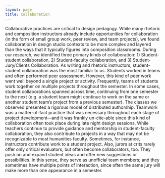 ```yaml
---
layout: page
title: Collaboration
---
```


Collaborative practices are critical to design pedagogy. While many rhetoric and composition instructors already include opportunities for collaboration (in the form of small group work, peer review, and team projects), we found collaboration in design studio contexts to be more complex and layered than the ways that it typically figures into composition classrooms. During our research, we identified three primary kinds of collaboration: 1) Student-student collaboration, 2) Student-faculty collaboration, and 3) Student-Jury/Clients Collaboration. As writing and rhetoric instructors, student-student collaboration was the most familiar to us. Students worked in teams and often performed peer assessment. However, this kind of peer work went well beyond a single project or activity. Frequently, teams of students work together on multiple projects throughout the semester. In some cases, student collaborations spanned across time, continuing from one semester to the next (e.g. a student team might continue to work on the same or another student team’s project from a previous semester). The classes we observed presented a rigorous model of distributed authorship. Teamwork was a matter-of-fact practice that was necessary throughout each stage of project development—and it was frankly un-cite-able since this kind of collaboration often took place during late night design sessions. While teachers continue to provide guidance and mentorship in student-faculty collaboration, they also contribute to projects in a way that may not be recognizable to most humanities faculty. Sometimes, for instance, instructors contribute work to a student project. Also, jurors at crits rarely offer only critical evaluators, but often become collaborators, too. They push on and expand student ideas and offer new suggestions or possibilities. In this sense, they serve as unofficial team members; and they sometimes have multiple points of interaction, since often the same jury will make more than one appearance in a semester.








